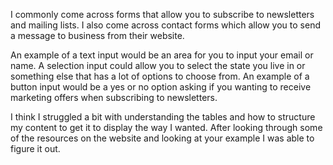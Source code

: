 I commonly come across forms that allow you to subscribe to newsletters and mailing lists. I also come across contact forms which allow you to send a message to business from their website.

An example of a text input would be an area for you to input your email or name. A selection input could allow you to select the state you live in or something else that has a lot of options to choose from. An example of a button input would be a yes or no option asking if you wanting to receive marketing offers when subscribing to newsletters.

I think I struggled a bit with understanding the tables and how to structure my content to get it to display the way I wanted. After looking through some of the resources on the website and looking at your example I was able to figure it out. 
